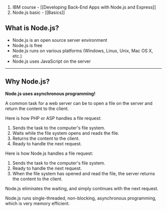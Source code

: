 1. IBM course - [[Developing Back-End Apps with Node.js and Express]]
2. Node.js basic - [[Basics]]

## What is Node.js?

- Node.js is an open source server environment
- Node.js is free
- Node.js runs on various platforms (Windows, Linux, Unix, Mac OS X, etc.)
- Node.js uses JavaScript on the server

---

## Why Node.js?

**Node.js uses asynchronous programming!**

A common task for a web server can be to open a file on the server and return the content to the client.

Here is how PHP or ASP handles a file request:

1. Sends the task to the computer's file system.
2. Waits while the file system opens and reads the file.
3. Returns the content to the client.
4. Ready to handle the next request.  
    

Here is how Node.js handles a file request:

1. Sends the task to the computer's file system.
2. Ready to handle the next request.
3. When the file system has opened and read the file, the server returns the content to the client.

Node.js eliminates the waiting, and simply continues with the next request.

Node.js runs single-threaded, non-blocking, asynchronous programming, which is very memory efficient.
